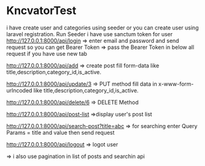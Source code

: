 # KncvatorTest
i have create user and categories using seeder or you can create user using laravel registration. Run Seeder
i have use sanctum token for user 
http://127.0.0.1:8000/api/login  => enter email and password and send request so you can get Bearer Token
=> pass the Bearer Token in below all request if you have use new tab

http://127.0.0.1:8000/api/add => create post fill form-data like title,description,category_id,is_active.

http://127.0.0.1:8000/api/update/3 => PUT method fill data in x-www-form-urlncoded like title,description,category_id,is_active.

http://127.0.0.1:8000/api/delete/6 => DELETE Method 

http://127.0.0.1:8000/api/post-list =>display user's post list

http://127.0.0.1:8000/api/search-post?title=abc => for searching enter Query Params = title and value then send request

http://127.0.0.1:8000/api/logout => logot user


=> i also use pagination in list of posts and searchin api
